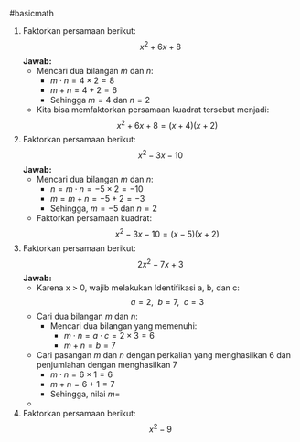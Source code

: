 #basicmath 

1. Faktorkan persamaan berikut: $$x^2+6x+8$$
   **Jawab:**
   - Mencari dua bilangan $m$ dan $n$:
     - $m \cdot n = 4 \times 2 = 8$
     - $m + n = 4 + 2 = 6$
     - Sehingga $m = 4$ dan $n = 2$
   - Kita bisa memfaktorkan persamaan kuadrat tersebut menjadi: $$x^2+6x+8 = (x + 4)(x+2)$$
2. Faktorkan persamaan berikut: $$x^2-3x-10$$
   **Jawab:**
   - Mencari dua bilangan $m$ dan $n$:
     - $n = m \cdot n = -5 \times 2 = -10$
     - $m = m + n = -5 + 2 = -3$
     - Sehingga, $m = -5$ dan $n = 2$
   - Faktorkan persamaan kuadrat: $$x^2-3x-10=(x-5)(x + 2)$$
1. Faktorkan persamaan berikut: $$2x^2-7x+3$$
   **Jawab:**
   - Karena x > 0, wajib melakukan Identifikasi a, b, dan c: $$a = 2, \ \ b = 7, \ \ c = 3$$
   - Cari dua bilangan $m$ dan $n$:
     - Mencari dua bilangan yang memenuhi:
       - $m \cdot n = a \cdot c = 2 \times 3 = 6$
       - $m + n = b = 7$
   - Cari pasangan $m$ dan $n$ dengan perkalian yang menghasilkan $6$ dan penjumlahan dengan menghasilkan $7$
     - $m \cdot n = 6 \times 1 = 6$
     - $m + n = 6 + 1 = 7$
     - Sehingga, nilai $m=$
   - 
1. Faktorkan persamaan berikut: $$x^2-9$$